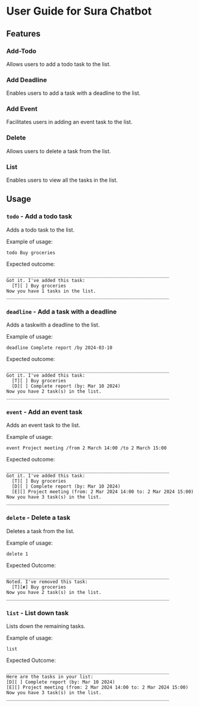 # User Guide for Sura Chatbot

## Features 

### Add-Todo

Allows users to add a todo task to the list.

### Add Deadline

Enables users to add a task with a deadline to the list.

### Add Event

Facilitates users in adding an event task to the list.

### Delete

Allows users to delete a task from the list.

### List

Enables users to view all the tasks in the list.

## Usage

### `todo` - Add a todo task

Adds a todo task to the list.

Example of usage: 

`todo Buy groceries`

Expected outcome:

```
____________________________________________________________
Got it. I've added this task:
  [T][ ] Buy groceries
Now you have 1 tasks in the list.
____________________________________________________________
```


### `deadline` - Add a task with a deadline

Adds a taskwith a deadline to the list.

Example of usage: 

`deadline Complete report /by 2024-03-10`

Expected outcome:
```
____________________________________________________________
Got it. I've added this task:
  [T][ ] Buy groceries
  [D][ ] Complete report (by: Mar 10 2024)
Now you have 2 task(s) in the list.
____________________________________________________________
```


### `event` - Add an event task

Adds an event task to the list.

Example of usage: 

`event Project meeting /from 2 March 14:00 /to 2 March 15:00`

Expected outcome:
```
____________________________________________________________
Got it. I've added this task:
  [T][ ] Buy groceries
  [D][ ] Complete report (by: Mar 10 2024)
  [E][] Project meeting (from: 2 Mar 2024 14:00 to: 2 Mar 2024 15:00)
Now you have 3 task(s) in the list.
____________________________________________________________
```


### `delete` - Delete a task

Deletes a task from the list.

Example of usage: 

`delete 1`

Expected Outcome:
```
____________________________________________________________
Noted. I've removed this task: 
  [T][✘] Buy groceries
Now you have 2 task(s) in the list.
____________________________________________________________
```


### `list` - List down task

Lists down the remaining tasks.

Example of usage: 

`list`

Expected Outcome:
```
____________________________________________________________
Here are the tasks in your list:
[D][ ] Complete report (by: Mar 10 2024)
[E][] Project meeting (from: 2 Mar 2024 14:00 to: 2 Mar 2024 15:00)
Now you have 3 task(s) in the list.
____________________________________________________________
```




